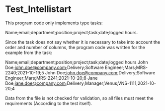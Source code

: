 # Test_Intellistart

This program code only implements type tasks:

Name;email;department;position;project;task;date;logged hours.

Since the task does not say whether it is necessary to take into account the order and number of columns, the program code was written for the example from the task:

Name;email;department;position;project;task;date;logged hours 
John Doe;john.doe@company.com;Delivery;Software Engineer;Mars;MRS-2240;2021-10-19;5 
John Doe;john.doe@company.com;Delivery;Software Engineer;Mars;MRS-2241;2021-10-20;8 
Jane Doe;jane.doe@company.com;Delivery;Manager;Venus;VNS-1111;2021-10-20;4 

Data from the file is not checked for validation, so all files must meet the requirements (According to the test itself).
